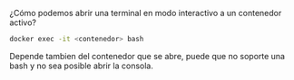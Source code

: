 ¿Cómo podemos abrir una terminal en modo interactivo a un contenedor activo?

``` bash
docker exec -it <contenedor> bash
```

Depende tambien del contenedor que se abre, puede que no soporte una bash y no sea posible abrir la consola. 

